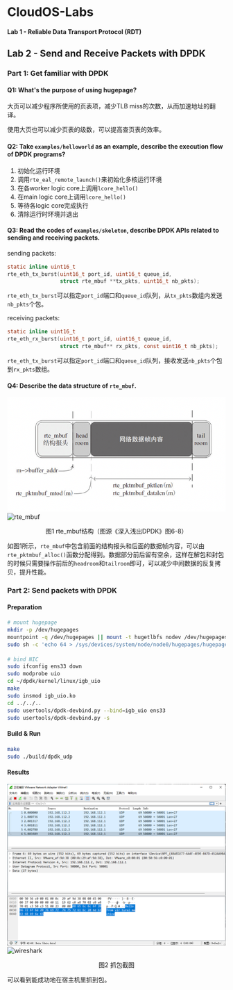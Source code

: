 # CloudOS-Labs



#### Lab 1 - Reliable Data Transport Protocol (RDT)

## Lab 2 - Send and Receive Packets with DPDK

### Part 1: Get familiar with DPDK

#### Q1: What's the purpose of using hugepage?

大页可以减少程序所使用的页表项，减少TLB miss的次数，从而加速地址的翻译。

使用大页也可以减少页表的级数，可以提高查页表的效率。



#### Q2: Take `examples/helloworld` as an example, describe the execution ﬂow of DPDK programs?

1. 初始化运行环境
2. 调用`rte_eal_remote_launch()`来初始化多核运行环境
3. 在各worker logic core上调用`lcore_hello()`
4. 在main logic core上调用`lcore_hello()`
4. 等待各logic core完成执行
4. 清除运行时环境并退出



#### Q3: Read the codes of `examples/skeleton`, describe DPDK APIs related to sending and receiving packets.

sending packets:

```c
static inline uint16_t
rte_eth_tx_burst(uint16_t port_id, uint16_t queue_id,
                 struct rte_mbuf **tx_pkts, uint16_t nb_pkts);
```

`rte_eth_tx_burst`可以指定`port_id`端口和`queue_id`队列，从`tx_pkts`数组内发送`nb_pkts`个包。



receiving packets:

```c
static inline uint16_t
rte_eth_rx_burst(uint16_t port_id, uint16_t queue_id, 
                 struct rte_mbuf** rx_pkts, const uint16_t nb_pkts);
```

`rte_eth_tx_burst`可以指定`port_id`端口和`queue_id`队列，接收发送`nb_pkts`个包到`rx_pkts`数组。



#### Q4: Describe the data structure of `rte_mbuf`.

![rte_mbuf](README.assets/rte_mbuf.png)![rte_mbuf]()

<center>图1 rte_mbuf结构（图源《深入浅出DPDK》图6-8）</center>

如图1所示，`rte_mbuf`中包含前面的结构报头和后面的数据帧内容，可以由`rte_pktmbuf_alloc()`函数分配得到。数据部分前后留有空余，这样在解包和封包的时候只需要操作前后的`headroom`和`tailroom`即可，可以减少中间数据的反复拷贝，提升性能。



### Part 2: Send packets with DPDK

####  Preparation

```bash
# mount hugepage
mkdir -p /dev/hugepages
mountpoint -q /dev/hugepages || mount -t hugetlbfs nodev /dev/hugepages
sudo sh -c 'echo 64 > /sys/devices/system/node/node0/hugepages/hugepages-2048kB/nr_hugepages'

# bind NIC
sudo ifconfig ens33 down
sudo modprobe uio
cd ~/dpdk/kernel/linux/igb_uio
make
sudo insmod igb_uio.ko
cd ../../..
sudo usertools/dpdk-devbind.py --bind=igb_uio ens33
sudo usertools/dpdk-devbind.py -s
```



#### Build & Run

```bash
make
sudo ./build/dpdk_udp
```



#### Results

![wireshark](README.assets/wireshark.png)![wireshark]()

<center>图2 抓包截图</center>

可以看到能成功地在宿主机里抓到包。
